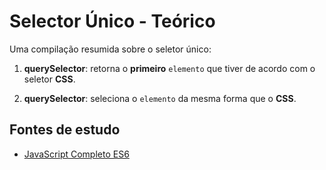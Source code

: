 # Selector Único - Teórico
Uma compilação resumida sobre o seletor único:

1. **querySelector**: retorna o **primeiro** ``elemento`` que tiver de acordo com o seletor **CSS**.

2. **querySelector**: seleciona o ``elemento`` da mesma forma que o **CSS**.

## Fontes de estudo
- [JavaScript Completo ES6](https://www.origamid.com/curso/javascript-completo-es6/)
